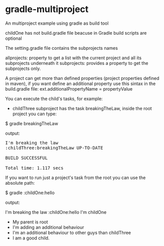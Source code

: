 # gradle-multiproject
An multiproject example using gradle as build tool

childOne has not build.gradle file beacuse in Gradle build scripts are optional

The setting.gradle file contains the subprojects names

allprojects: property to get a list with the current project and all its subprojects underneath it
subprojects: provides a property to get the subprojects only.

A project can get more than defined properties (project properties defined in maven), if you want define an additional property use this sintax in the build.gradle file:
ext.additionalPropertyName = propertyValue

You can execute the child's tasks, for example:
- childThree subproject has the task breakingTheLaw, inside the root project you can type:

$ gradle breakingTheLaw

output:
<pre>
I'm breaking the law
:childThree:breakingTheLaw UP-TO-DATE

BUILD SUCCESSFUL

Total time: 1.117 secs
</pre>
If you want to run just a project's task from the root you can use the absolute path:

$ gradle :childOne:hello

output:

I'm breaking the law
:childOne:hello
I'm childOne
- My parent is root
- I'm adding an additional behaviour
- I'm an additional behaviour to other guys than childThree
- I am a good child.

